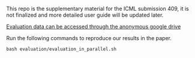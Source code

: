 This repo is the supplementary material for the ICML submission 409, it is not finalized and more detailed user guide will be updated later.

[Evaluation data can be accessed through the anonymous google drive](https://drive.google.com/drive/folders/1ZPk9oSlZROkAV29DmgHcrhCshXB5RqXo?usp=drive_link)

Run the following commands to reproduce our results in the paper.
```
bash evaluation/evaluation_in_parallel.sh
```
